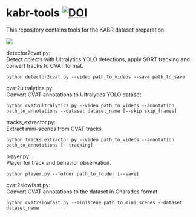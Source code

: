 # kabr-tools [![DOI](https://zenodo.org/badge/805519058.svg)](https://zenodo.org/doi/10.5281/zenodo.11288083)

This repository contains tools for the KABR dataset preparation.

![](https://user-images.githubusercontent.com/11778655/236357196-c09547fc-0e6b-4b2e-a7a5-18683dc944e5.png)

detector2cvat.py:\
Detect objects with Ultralytics YOLO detections, apply SORT tracking and convert tracks to CVAT format.

```
python detector2cvat.py --video path_to_videos --save path_to_save
```

cvat2ultralytics.py:\
Convert CVAT annotations to Ultralytics YOLO dataset.

```
python cvat2ultralytics.py --video path_to_videos --annotation path_to_annotations --dataset dataset_name [--skip skip_frames]
```

tracks_extractor.py:\
Extract mini-scenes from CVAT tracks.

```
python tracks_extractor.py --video path_to_videos --annotation path_to_annotations [--tracking]
```

player.py:\
Player for track and behavior observation.

```
python player.py --folder path_to_folder [--save]
```


cvat2slowfast.py:\
Convert CVAT annotations to the dataset in Charades format.

```
python cvat2slowfast.py --miniscene path_to_mini_scenes --dataset dataset_name
```
